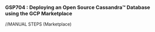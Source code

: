 ### GSP704 :  Deploying an Open Source Cassandra™ Database using the GCP Marketplace 

//MANUAL STEPS (Marketplace)
